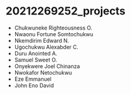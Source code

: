 # 20212269252_projects

- Chukwuneke Righteousness O.
- Nwaonu Fortune Somtochukwu
- Nkemdirim Edward N.
- Ugochukwu Alexabder C.
- Duru Anointed A.
- Samuel Sweet O.
- Onyekwere Joel Chinanza
- Nwokafor Netochukwu
- Eze Emmanuel
- John Eno David

